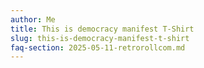 ```yaml
---
author: Me
title: This is democracy manifest T-Shirt
slug: this-is-democracy-manifest-t-shirt
faq-section: 2025-05-11-retrorollcom.md
---
```

